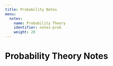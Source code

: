 ```yaml
---
title: Probability Notes
menu:
  notes:
    name: Probability Theory
    identifier: notes-prob
    weight: 20
---
```


# Probability Theory Notes
